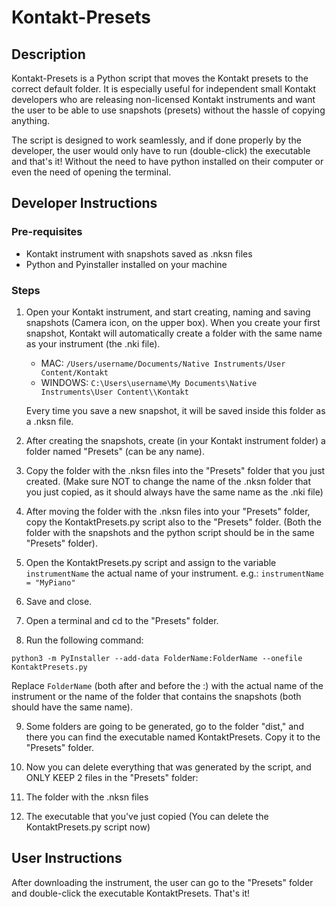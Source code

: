 # Kontakt-Presets

## Description

Kontakt-Presets is a Python script that moves the Kontakt presets to the correct default folder. It is especially useful for independent small Kontakt developers who are releasing non-licensed Kontakt instruments and want the user to be able to use snapshots (presets) without the hassle of copying anything.

The script is designed to work seamlessly, and if done properly by the developer, the user would only have to run (double-click) the executable and that's it! Without the need to have python installed on their computer or even the need of opening the terminal.

## Developer Instructions

### Pre-requisites
- Kontakt instrument with snapshots saved as .nksn files
- Python and Pyinstaller installed on your machine

### Steps
1. Open your Kontakt instrument, and start creating, naming and saving snapshots (Camera icon, on the upper box). When you create your first snapshot, Kontakt will automatically create a folder with the same name as your instrument (the .nki file).
   - MAC: `/Users/username/Documents/Native Instruments/User Content/Kontakt`
   - WINDOWS: `C:\Users\username\My Documents\Native Instruments\User Content\\Kontakt`

   Every time you save a new snapshot, it will be saved inside this folder as a .nksn file.

2. After creating the snapshots, create (in your Kontakt instrument folder) a folder named "Presets" (can be any name).

3. Copy the folder with the .nksn files into the "Presets" folder that you just created. (Make sure NOT to change the name of the .nksn folder that you just copied, as it should always have the same name as the .nki file)

4. After moving the folder with the .nksn files into your "Presets" folder, copy the KontaktPresets.py script also to the "Presets" folder. (Both the folder with the snapshots and the python script should be in the same "Presets" folder).

5. Open the KontaktPresets.py script and assign to the variable `instrumentName` the actual name of your instrument. e.g.: `instrumentName = "MyPiano"`

6. Save and close.

7. Open a terminal and cd to the "Presets" folder.

8. Run the following command:
```
python3 -m PyInstaller --add-data FolderName:FolderName --onefile KontaktPresets.py
```
   Replace `FolderName` (both after and before the :) with the actual name of the instrument or the name of the folder that contains the snapshots (both should have the same name).

9. Some folders are going to be generated, go to the folder "dist," and there you can find the executable named KontaktPresets. Copy it to the "Presets" folder.

10. Now you can delete everything that was generated by the script, and ONLY KEEP 2 files in the "Presets" folder:
   1. The folder with the .nksn files
   2. The executable that you've just copied (You can delete the KontaktPresets.py script now)

## User Instructions

After downloading the instrument, the user can go to the "Presets" folder and double-click the executable KontaktPresets. That's it!

